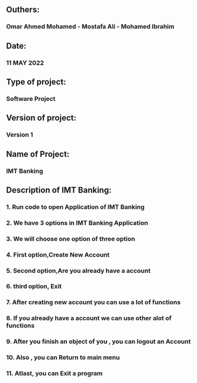 ## Outhers:
### Omar Ahmed Mohamed - Mostafa Ali - Mohamed Ibrahim
## Date:
### 11 MAY 2022 
## Type of project: 
### Software Project 
## Version of project:
### Version 1 
## Name of Project:
### IMT Banking 
## Description of IMT Banking:
### 1. Run code to open Application of IMT Banking 
### 2. We have 3 options in IMT Banking Application 
### 3. We will choose one option of three option 
### 4. First option,Create New Account 
### 5. Second option,Are you already have a account 
### 6. third option, Exit 
### 7. After creating new account you can use a lot of functions 
### 8. If you already have a account we can use other alot of functions
### 9. After you finish an object of you , you can logout an Account
### 10. Also , you can Return to main menu 
### 11. Atlast, you can Exit a program 


